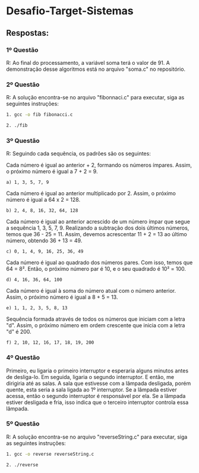 # Desafio-Target-Sistemas

## Respostas:

### 1º Questão

R: Ao final do processamento, a variável soma terá o valor de 91. A demonstração desse algoritmos está no arquivo "soma.c" no repositório.


### 2º Questão

R: A solução encontra-se no arquivo "fibonnaci.c" para executar, siga as seguintes instruções:

```bash
1. gcc -o fib fibonacci.c

2. ./fib

```

### 3º Questão

R: Seguindo cada sequência, os padrões são os seguintes:

Cada número é igual ao anterior + 2, formando os números ímpares. Assim, o próximo número é igual a 7 + 2 = 9.

    a) 1, 3, 5, 7, 9


Cada número é igual ao anterior multiplicado por 2. Assim, o próximo número é igual a 64 x 2 = 128.

    b) 2, 4, 8, 16, 32, 64, 128


Cada número é igual ao anterior acrescido de um número ímpar que segue a sequência 1, 3, 5, 7, 9. Realizando a subtração dos dois últimos números, temos que 36 - 25 = 11. Assim, devemos acrescentar 11 + 2 = 13 ao último número, obtendo 36 + 13 = 49.

    c) 0, 1, 4, 9, 16, 25, 36, 49

Cada número é igual ao quadrado dos números pares. Com isso, temos que 64 = 8². Então, o próximo número par é 10, e o seu quadrado é 10² = 100.

    d) 4, 16, 36, 64, 100

Cada número é igual à soma do número atual com o número anterior. Assim, o próximo número é igual a 8 + 5 = 13.

    e) 1, 1, 2, 3, 5, 8, 13

Sequência formada através de todos os números que iniciam com a letra "d". Assim, o próximo número em ordem crescente que inicia com a letra "d" é 200.

    f) 2, 10, 12, 16, 17, 18, 19, 200

### 4º Questão

Primeiro, eu ligaria o primeiro interruptor e esperaria alguns minutos antes de desliga-lo.
Em seguida, ligaria o segundo interruptor.
E então, me dirigiria até as salas.
A sala que estivesse com a lâmpada desligada, porém quente, esta seria a sala ligada ao 1º interruptor.
Se a lâmpada estiver acessa, então o segundo interruptor é responsável por ela.
Se a lâmpada estiver desligada e fria, isso indica que o terceiro interruptor controla essa lâmpada.

### 5º Questão

R: A solução encontra-se no arquivo "reverseString.c" para executar, siga as seguintes instruções:

```bash
1. gcc -o reverse reverseString.c

2. ./reverse

```
